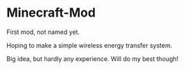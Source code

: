 # Minecraft-Mod
First mod, not named yet.

Hoping to make a simple wireless energy transfer system.

Big idea, but hardly any experience. Will do my best though!
